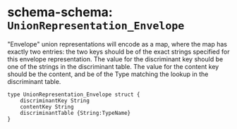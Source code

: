 # schema-schema: `UnionRepresentation_Envelope`

"Envelope" union representations will encode as a map, where the map has
exactly two entries: the two keys should be of the exact strings specified
for this envelope representation.  The value for the discriminant key
should be one of the strings in the discriminant table.  The value for
the content key should be the content, and be of the Type matching the
lookup in the discriminant table.

```ipldsch
type UnionRepresentation_Envelope struct {
	discriminantKey String
	contentKey String
	discriminantTable {String:TypeName}
}
```

